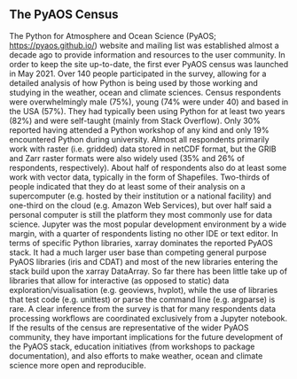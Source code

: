 ## The PyAOS Census

The Python for Atmosphere and Ocean Science (PyAOS; https://pyaos.github.io/) website and mailing list
was established almost a decade ago to provide information and resources to the user community.
In order to keep the site up-to-date, the first ever PyAOS census was launched in May 2021.
Over 140 people participated in the survey, allowing for a detailed analysis
of how Python is being used by those working and studying in the weather, ocean and climate sciences.
Census respondents were overwhelmingly male (75%), young (74% were under 40) and based in the USA (57%).
They had typically been using Python for at least two years (82%) and were self-taught (mainly from Stack Overflow).
Only 30% reported having attended a Python workshop of any kind and only 19% encountered Python during university.
Almost all respondents primarily work with raster (i.e. gridded) data stored in netCDF format,
but the GRIB and Zarr raster formats were also widely used (35% and 26% of respondents, respectively).
About half of respondents also do at least some work with vector data, typically in the form of Shapefiles.
Two-thirds of people indicated that they do at least some of their analysis on a supercomputer
(e.g. hosted by their institution or a national facility) and one-third on the cloud (e.g. Amazon Web Services),
but over half said a personal computer is still the platform they most commonly use for data science.
Jupyter was the most popular development environment by a wide margin,
with a quarter of respondents listing no other IDE or text editor.
In terms of specific Python libraries, xarray dominates the reported PyAOS stack.
It had a much larger user base than competing general purpose PyAOS libraries (iris and CDAT)
and most of the new libraries entering the stack build upon the xarray DataArray.
So far there has been little take up of libraries that allow for interactive
(as opposed to static) data exploration/visualisation (e.g. geoviews, hvplot),
while the use of libraries that test code (e.g. unittest) or parse the command line (e.g. argparse) is rare.
A clear inference from the survey is that for many respondents data processing workflows are coordinated exclusively from a Jupyter notebook.
If the results of the census are representative of the wider PyAOS community,
they have important implications for the future development of the PyAOS stack,
education initiatives (from workshops to package documentation),
and also efforts to make weather, ocean and climate science more open and reproducible.
